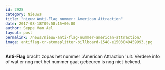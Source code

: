 ```yaml
---
id: 2928
category: Nieuws
title: "nieuw Anti-Flag nummer: American Attraction"
date: 2017-08-18T09:58:15+00:00
author: Seppe Van Ael
layout: post
permalink: /news/nieuw-anti-flag-nummer-american-attraction/
image: antiflag-cr-atomsplitter-billboard-1548-e1503049459993.jpg
---
```

**Anti-Flag** bracht zopas het nummer 'American Attraction' uit. Verdere info of wat er nog met het nummer gaat gebeuren is nog niet bekend.

&nbsp;